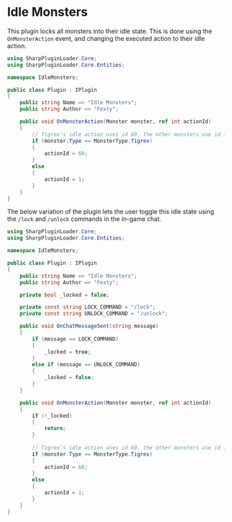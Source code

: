# Idle Monsters
This plugin locks all monsters into their idle state. This is done using the `OnMonsterAction` event, and changing the executed action to their idle action.

```cs
using SharpPluginLoader.Core;
using SharpPluginLoader.Core.Entities;

namespace IdleMonsters;

public class Plugin : IPlugin
{
    public string Name => "Idle Monsters";
    public string Author => "Fexty";

    public void OnMonsterAction(Monster monster, ref int actionId)
    {
        // Tigrex's idle action uses id 60, the other monsters use id 1
        if (monster.Type == MonsterType.Tigrex)
        {
            actionId = 60;
        }
        else
        {
            actionId = 1;
        }
    }
}
```

The below variation of the plugin lets the user toggle this idle state using the `/lock` and `/unlock` commands in the in-game chat.
```cs
using SharpPluginLoader.Core;
using SharpPluginLoader.Core.Entities;

namespace IdleMonsters;

public class Plugin : IPlugin
{
    public string Name => "Idle Monsters";
    public string Author => "Fexty";

    private bool _locked = false;

    private const string LOCK_COMMAND = "/lock";
    private const string UNLOCK_COMMAND = "/unlock";

    public void OnChatMessageSent(string message)
    {
        if (message == LOCK_COMMAND)
        {
            _locked = true;
        }
        else if (message == UNLOCK_COMMAND)
        {
            _locked = false;
        }
    }

    public void OnMonsterAction(Monster monster, ref int actionId)
    {
        if (!_locked)
        {
            return;
        }
        
        // Tigrex's idle action uses id 60, the other monsters use id 1
        if (monster.Type == MonsterType.Tigrex)
        {
            actionId = 60;
        }
        else
        {
            actionId = 1;
        }
    }
}
```
